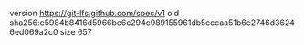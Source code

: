 version https://git-lfs.github.com/spec/v1
oid sha256:e5984b8416d5966bc6c294c989155961db5cccaa51b6e2746d36246ed069a2c0
size 657
